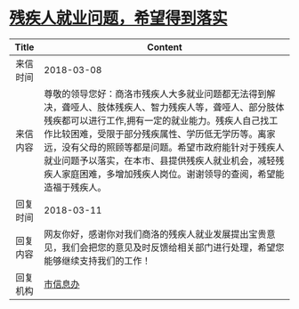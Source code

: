 # <a href="http://www.shangluo.gov.cn/zmhd/ldxxxx.jsp?urltype=leadermail.LeaderMailContentUrl&wbtreeid=1112&leadermailid=4582">残疾人就业问题，希望得到落实</a>
| Title |                                                                                              Content                                                                                               |
|:-----:|----------------------------------------------------------------------------------------------------------------------------------------------------------------------------------------------------|
| 来信时间  | 2018-03-08                                                                                                                                                                                         |
| 来信内容  | 尊敬的领导您好：商洛市残疾人大多就业问题都无法得到解决，聋哑人、肢体残疾人、智力残疾人等，聋哑人、部分肢体残疾都可以进行工作,拥有一定的就业能力。残疾人自己找工作比较困难，受限于部分残疾属性、学历低无学历等。离家远，没有父母的照顾等都是问题。希望市政府能针对于残疾人就业问题予以落实，在本市、县提供残疾人就业机会，减轻残疾人家庭困难，多增加残疾人岗位。谢谢领导的查阅，希望能造福于残疾人。 |
| 回复时间  | 2018-03-11                                                                                                                                                                                         |
| 回复内容  | 网友你好，感谢你对我们商洛的残疾人就业发展提出宝贵意见，我们会把您的意见及时反馈给相关部门进行处理，希望您能够继续支持我们的工作！                                                                                                                                  |
| 回复机构  | <a href="../../category/agencies/市信息办.md">市信息办</a>                                                                                                                                                 |